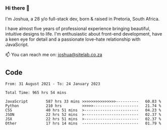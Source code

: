 ### Hi there 👋

I'm Joshua, a 28 y/o full-stack dev, born & raised in Pretoria, South Africa. 

I have almost five years of professional experience bringing beautiful, intuitive designs to life. I'm enthusiastic about front-end development, have a keen eye for detail and a passionate love-hate relationship with JavaScript.

📫 You can reach me on: joshua@sitelab.co.za

## **Code**

<!--START_SECTION:waka-->

```text
From: 31 August 2021 - To: 24 January 2023

Total Time: 965 hrs 54 mins

JavaScript        587 hrs 33 mins >>>>>>>>>>>>>>>----------   60.83 %
Python            210 hrs         >>>>>--------------------   21.74 %
CSS               40 hrs 51 mins  >------------------------   04.23 %
JSON              22 hrs 52 mins  >------------------------   02.37 %
JSX               22 hrs 51 mins  >------------------------   02.37 %
Other             17 hrs 14 mins  -------------------------   01.79 %
```

<!--END_SECTION:waka-->
